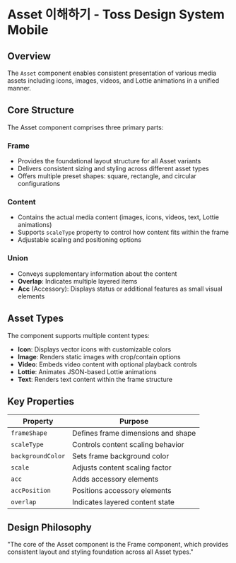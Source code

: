 # Asset 이해하기 - Toss Design System Mobile

## Overview

The `Asset` component enables consistent presentation of various media assets including icons, images, videos, and Lottie animations in a unified manner.

## Core Structure

The Asset component comprises three primary parts:

### Frame
- Provides the foundational layout structure for all Asset variants
- Delivers consistent sizing and styling across different asset types
- Offers multiple preset shapes: square, rectangle, and circular configurations

### Content
- Contains the actual media content (images, icons, videos, text, Lottie animations)
- Supports `scaleType` property to control how content fits within the frame
- Adjustable scaling and positioning options

### Union
- Conveys supplementary information about the content
- **Overlap**: Indicates multiple layered items
- **Acc** (Accessory): Displays status or additional features as small visual elements

## Asset Types

The component supports multiple content types:

- **Icon**: Displays vector icons with customizable colors
- **Image**: Renders static images with crop/contain options
- **Video**: Embeds video content with optional playback controls
- **Lottie**: Animates JSON-based Lottie animations
- **Text**: Renders text content within the frame structure

## Key Properties

| Property | Purpose |
|----------|---------|
| `frameShape` | Defines frame dimensions and shape |
| `scaleType` | Controls content scaling behavior |
| `backgroundColor` | Sets frame background color |
| `scale` | Adjusts content scaling factor |
| `acc` | Adds accessory elements |
| `accPosition` | Positions accessory elements |
| `overlap` | Indicates layered content state |

## Design Philosophy

"The core of the Asset component is the Frame component, which provides consistent layout and styling foundation across all Asset types."
